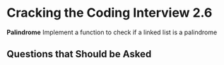 # Cracking the Coding Interview 2.6

**Palindrome**
Implement a function to check if a linked list is a palindrome

## Questions that Should be Asked
